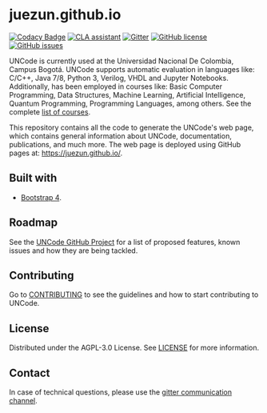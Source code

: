 # juezun.github.io

[![Codacy Badge](https://app.codacy.com/project/badge/Grade/16108f0ad7cb4e2eb38c7f94c41267fa)](https://www.codacy.com/gh/JuezUN/juezun.github.io/dashboard?utm_source=github.com&amp;utm_medium=referral&amp;utm_content=JuezUN/juezun.github.io&amp;utm_campaign=Badge_Grade)
[![CLA assistant](https://cla-assistant.io/readme/badge/JuezUN/juezun.github.io)](https://cla-assistant.io/JuezUN/juezun.github.io)
[![Gitter](https://badges.gitter.im/uncode-unal/community.svg)](https://gitter.im/uncode-unal/community?utm_source=badge&utm_medium=badge&utm_campaign=pr-badge)
[![GitHub license](https://img.shields.io/github/license/JuezUN/juezun.github.io?style=plastic)](https://github.com/JuezUN/juezun.github.io/blob/master/LICENSE)
[![GitHub issues](https://img.shields.io/github/issues/JuezUN/juezun.github.io?style=plastic)](https://github.com/JuezUN/juezun.github.io/issues)

UNCode is currently used at the Universidad Nacional De Colombia, Campus Bogotá. UNCode supports automatic evaluation in languages like: C/C++, Java 7/8, Python 3, Verilog, VHDL and Jupyter Notebooks. Additionally, has been employed in courses like: Basic Computer Programming, Data Structures, Machine Learning, Artificial Intelligence, Quantum Programming, Programming Languages, among others. See the complete [list of courses](https://uncode.unal.edu.co/courselist).

This repository contains all the code to generate the UNCode's web page, which contains general information about UNCode, documentation, publications, and much more. The web page is deployed using GitHub pages at: <https://juezun.github.io/>.

## Built with

- [Bootstrap 4](https://getbootstrap.com/).

## Roadmap

See the [UNCode GitHub Project](https://github.com/JuezUN/INGInious/issues) for a list of proposed features, known issues and how they are being tackled.

## Contributing

Go to [CONTRIBUTING](https://github.com/JuezUN/juezun.github.io/blob/master/CONTRIBUTING.md) to see the guidelines and how to start contributing to UNCode.

## License

Distributed under the AGPL-3.0 License. See [LICENSE](https://github.com/JuezUN/juezun.github.io/blob/master/LICENSE) for more information.

## Contact

In case of technical questions, please use the [gitter communication channel](https://gitter.im/uncode-unal/community?utm_source=badge&utm_medium=badge&utm_campaign=pr-badge).
